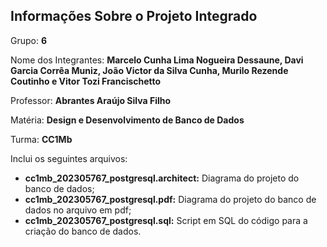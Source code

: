 ## Informações Sobre o Projeto Integrado

Grupo: **6**

Nome dos Integrantes: **Marcelo Cunha Lima Nogueira Dessaune, Davi Garcia Corrêa Muniz, João Victor da Silva Cunha, Murilo Rezende Coutinho e Vitor Tozi Francischetto**

Professor: **Abrantes Araújo Silva Filho**

Matéria: **Design e Desenvolvimento de Banco de Dados**

Turma: **CC1Mb**


Inclui os seguintes arquivos:
- **cc1mb_202305767_postgresql.architect:** Diagrama do projeto do banco de dados;
- **cc1mb_202305767_postgresql.pdf:** Diagrama do projeto do banco de dados no arquivo em pdf;
- **cc1mb_202305767_postgresql.sql:** Script em SQL do código para a criação do banco de dados.
